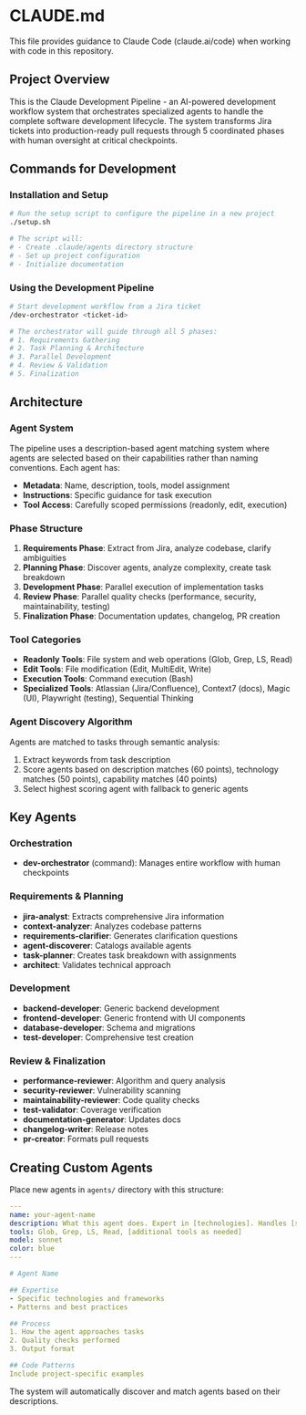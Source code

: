 # CLAUDE.md

This file provides guidance to Claude Code (claude.ai/code) when working with code in this repository.

## Project Overview

This is the Claude Development Pipeline - an AI-powered development workflow system that orchestrates specialized agents to handle the complete software development lifecycle. The system transforms Jira tickets into production-ready pull requests through 5 coordinated phases with human oversight at critical checkpoints.

## Commands for Development

### Installation and Setup
```bash
# Run the setup script to configure the pipeline in a new project
./setup.sh

# The script will:
# - Create .claude/agents directory structure
# - Set up project configuration
# - Initialize documentation
```

### Using the Development Pipeline
```bash
# Start development workflow from a Jira ticket
/dev-orchestrator <ticket-id>

# The orchestrator will guide through all 5 phases:
# 1. Requirements Gathering
# 2. Task Planning & Architecture  
# 3. Parallel Development
# 4. Review & Validation
# 5. Finalization
```

## Architecture

### Agent System
The pipeline uses a description-based agent matching system where agents are selected based on their capabilities rather than naming conventions. Each agent has:
- **Metadata**: Name, description, tools, model assignment
- **Instructions**: Specific guidance for task execution
- **Tool Access**: Carefully scoped permissions (readonly, edit, execution)

### Phase Structure
1. **Requirements Phase**: Extract from Jira, analyze codebase, clarify ambiguities
2. **Planning Phase**: Discover agents, analyze complexity, create task breakdown
3. **Development Phase**: Parallel execution of implementation tasks
4. **Review Phase**: Parallel quality checks (performance, security, maintainability, testing)
5. **Finalization Phase**: Documentation updates, changelog, PR creation

### Tool Categories
- **Readonly Tools**: File system and web operations (Glob, Grep, LS, Read)
- **Edit Tools**: File modification (Edit, MultiEdit, Write)
- **Execution Tools**: Command execution (Bash)
- **Specialized Tools**: Atlassian (Jira/Confluence), Context7 (docs), Magic (UI), Playwright (testing), Sequential Thinking

### Agent Discovery Algorithm
Agents are matched to tasks through semantic analysis:
1. Extract keywords from task description
2. Score agents based on description matches (60 points), technology matches (50 points), capability matches (40 points)
3. Select highest scoring agent with fallback to generic agents

## Key Agents

### Orchestration
- **dev-orchestrator** (command): Manages entire workflow with human checkpoints

### Requirements & Planning
- **jira-analyst**: Extracts comprehensive Jira information
- **context-analyzer**: Analyzes codebase patterns
- **requirements-clarifier**: Generates clarification questions
- **agent-discoverer**: Catalogs available agents
- **task-planner**: Creates task breakdown with assignments
- **architect**: Validates technical approach

### Development
- **backend-developer**: Generic backend development
- **frontend-developer**: Generic frontend with UI components
- **database-developer**: Schema and migrations
- **test-developer**: Comprehensive test creation

### Review & Finalization
- **performance-reviewer**: Algorithm and query analysis
- **security-reviewer**: Vulnerability scanning
- **maintainability-reviewer**: Code quality checks
- **test-validator**: Coverage verification
- **documentation-generator**: Updates docs
- **changelog-writer**: Release notes
- **pr-creator**: Formats pull requests

## Creating Custom Agents

Place new agents in `agents/` directory with this structure:

```yaml
---
name: your-agent-name
description: What this agent does. Expert in [technologies]. Handles [specific tasks]. PROACTIVELY USED for [when to trigger].
tools: Glob, Grep, LS, Read, [additional tools as needed]
model: sonnet
color: blue
---

# Agent Name

## Expertise
- Specific technologies and frameworks
- Patterns and best practices

## Process
1. How the agent approaches tasks
2. Quality checks performed
3. Output format

## Code Patterns
Include project-specific examples
```

The system will automatically discover and match agents based on their descriptions.